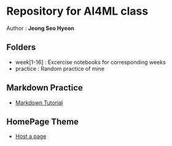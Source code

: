 # Repository for AI4ML class

Author : **Jeong Seo Hyeon**

## Folders
- week[1-16] : Excercise notebooks for corresponding weeks
- practice : Random practice of mine

## Markdown Practice
- [Markdown Tutorial](https://www.markdowntutorial.com)

## HomePage Theme
- [Host a page](https://pages.github.com/themes/)
